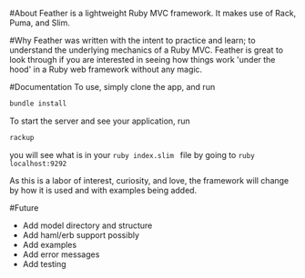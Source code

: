 #About
Feather is a lightweight Ruby MVC framework. It makes use of Rack, Puma, and Slim.

#Why
Feather was written with the intent to practice and learn; to understand the underlying mechanics of a Ruby MVC. Feather is great to look through if you are interested in seeing how things work 'under the hood' in a Ruby web framework without any magic.

#Documentation
To use, simply clone the app, and run

```ruby
bundle install
```
 To start the server and see your application, run

 ```ruby
 rackup
 ```

 you will see what is in your ```ruby index.slim ``` file by going to ```ruby localhost:9292 ```

As this is a labor of interest, curiosity, and love, the framework will change by how it is used and with examples being added.


#Future

* Add model directory and structure
* Add haml/erb support possibly
* Add examples
* Add error messages
* Add testing
